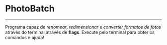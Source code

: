# PhotoBatch
---
Programa capaz de *renomear*, *redimensionar* e *converter formatos de fotos* através do terminal através de __flags__.
Execute pelo terminal para obter os comandos e ajuda!
